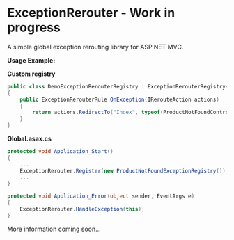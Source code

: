 # ExceptionRerouter - Work in progress
A simple global exception rerouting library for ASP.NET MVC.

**Usage Example:**

**Custom registry**
```csharp
public class DemoExceptionRerouterRegistry : ExceptionRerouterRegistry<ProductNotFoundException>
{
    public ExceptionRerouterRule OnException(IRerouteAction actions)
    {
        return actions.RedirectTo("Index", typeof(ProductNotFoundController)).WithStatusCode(HttpStatusCode.NotFound);
    }
}
```

**Global.asax.cs**
```csharp
protected void Application_Start()
{
    ...
    ExceptionRerouter.Register(new ProductNotFoundExceptionRegistry());
    ...
}

protected void Application_Error(object sender, EventArgs e)
{
    ExceptionRerouter.HandleException(this);
}
```

More information coming soon...
